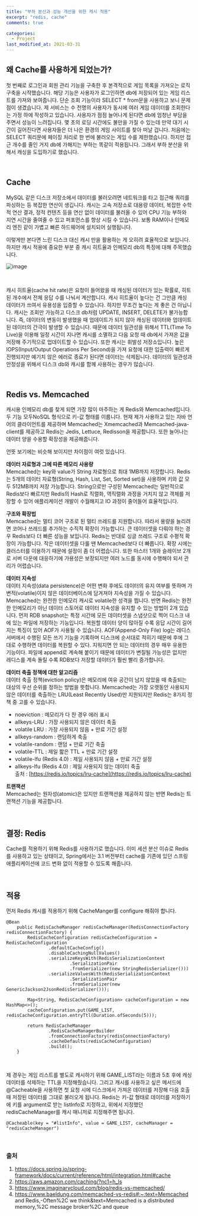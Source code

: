 ```yaml
---
title: "부하 분산과 성능 개선을 위한 캐시 적용"
excerpt: "redis, cache"
comments: true

categories:
  - Project
last_modified_at: 2021-03-31
---
```


## 왜 Cache를 사용하게 되었는가?
첫 번째로 로그인과 회원 관리 기능을 구축한 후 본격적으로 게임 목록을 가져오는 로직 구축을 시작했습니다. 해당 기능은 사용자가 로그인하면 db에 저장되어 있는 게임 리스트를 가져와 보여줍니다. 단순 조회 기능이라 SELECT * from문을 사용하고 보니 문제점이 생겼습니다. 제 서비스는 수 천명의 사용자가 동시에 여러 게임 데이터를 조회한다는 가정 하에 작성하고 있습니다. 사용자가 점점 늘어나게 된다면 db에 엄청난 부담을 주면서 성능이 느려집니다. 몇 초의 로딩 시간에도 불만을 가질 수 있는데 만약 대기 시간이 길어진다면 사용자들은 더 나은 환경의 게임 사이트를 찾아 떠날 겁니다. 처음에는 SELECT 쿼리문에 페이징 처리로 한 번에 불러오는 게임 수를 제한했습니다. 하지만 접근 개수를 줄인 거지 db에 가해지는 부하는 똑같이 적용됩니다. 그래서 부하 분산을 위해서 캐싱을 도입하기로 했습니다.

<br>

## Cache
MySQL 같은 디스크 저장소에서 데이터를 불러오려면 네트워크를 타고 접근해 쿼리를 파싱하는 등 복잡한 연산이 생깁니다. 캐시는 고속 저장소로 대용량 데이터, 복잡한 수학적 연산 결과, 정적 컨텐츠 등을 연산 없이 데이터를 불러올 수 있어 CPU 기능 부하와 지연 시간을 줄여줄 수 있고 퍼포먼스를 향상 시킬 수 있습니다. 보통 RAM이나 인메모리 엔진 같이 가볍고 빠른 하드웨어에 설치되어 실행됩니다.

이렇게만 본다면 느린 디스크 대신 캐시 만을 활용하는 게 오히려 효율적으로 보입니다. 하지만 캐시 적용에 중요한 부분 중 캐시 히트율과 인메모리 db의 특징에 대해 주목했습니다. 

![image](https://user-images.githubusercontent.com/71559880/113029330-41990980-91c7-11eb-9de4-b2208d99b8ba.png)

<br>

캐시 히트율(cache hit rate)은 요청이 들어왔을 때 캐싱된 데이터가 있는 확률로, 히트된 개수에서 전체 응답 수를 나눠서 계산합니다. 캐시 히트율이 높다는 건 그만큼 캐싱 데이터가 쓰여서 유용성을 입증할 수 있습니다. 하지만 무조건 높다는 게 좋은 건 아닙니다. 캐시는 조회만 가능하고 디스크 db처럼 UPDATE, INSERT, DELETE가 불가능합니다. 즉, 데이터의 변동이 발생했을 때 업데이트가 되지 않아 캐싱된 데이터와 업데이트된 데이터의 간극이 발생할 수 있습니다. 때문에 데이터 일관성을 위해서 TTL(Time To Live)을 이용해 일정 시간이 지나면 캐시를 소멸하고 다음 요청 때 db에서 가져온 값을 저장해 주기적으로 업데이트할 수 있습니다. 또한 캐시는 휘발성 저장소입니다. 높은 IOPS(Input/Output Operations Per Second)을 가져 요청에 대한 입출력이 빠르게 진행되지만 예기치 않은 에러로 종료가 된다면 데이터는 삭제됩니다. 데이터의 일관성과 안정성을 위해서 디스크 db와 캐시를 함께 사용하는 경우가 많습니다.

<br>

## Redis vs. Memcached
캐시용 인메모리 db를 찾게 되면 가장 많이 마주하는 게 Redis와 Memcached입니다. 두 기능 모두NoSQL 형식으로 키-값 형태를 이룹니다. 현재 제가 사용하고 있는 자바 언어의 클라이언트를 제공하며 Memcached는 Xmemcached과 Memcached-java-client를 제공하고 Redis는 Jedis, Lettuce, Redisson을 제공합니다. 또한 늘어나는 데이터 양을 수용할 확장성을 제공해줍니다.

언뜻 보기에는 비슷해 보이지만 차이점이 여럿 있습니다.

**데이터 자료형과 그에 따른 메모리 사용량**           
Memcached는 key와 value가 String 자료형으로 최대 1MB까지 저장합니다. Redis는 5개의 데이터 자료형(String, Hash, List, Set, Sorted set)을 사용하며 키와 값 모두 512MB까지 저장 가능합니다.
String으로만 구성된 Memcached는 일반적으로 Redis보다 빠르지만 Redis의 Hash로 직렬화, 역직렬화 과정을 거치지 않고 객체를 저장할 수 있어 애플리케이션 개발이 수월해지고 IO 과정이 줄어들어 효율적입니다.

**구조와 확장법**                
Memcached는 멀티 코어 구조로 된 멀티 쓰레드를 지원합니다. 따라서 용량을 늘리려면 코어나 쓰레드를 추가하는 수직적 확장이 가능합니다. 큰 데이터셋을 다뤄야 하는 경우 Redis보다 더 빠른 성능을 보입니다.
Redis는 반대로 싱글 쓰레드 구조로 수평적 확장이 가능합니다. 작은 데이터셋을 다룰 땐 Memcached보다 더 빠릅니다. 확장 시에는 클러스터를 이용하기 때문에 설정이 좀 더 어렵습니다. 또한 마스터 1개와 슬레이브 2개로 서버 다운에 대응하기에 가용성은 보장되지만 여러 노드를 동시에 수행해야 되서 관리가 어렵습니다.

**데이터 지속성**                
데이터 지속성(data persistence)은 어떤 변화 후에도 데이터의 유지 여부를 뜻하며 가변적(volatile)이지 않은 데이터베이스에 담겨져야 지속성을 가질 수 있습니다.
Memcached는 완전한 인메모리 캐시로 volatile한 성격을 띕니다. 반면 Redis는 완전한 인메모리가 아닌 데이터 스토어로 데이터 지속성을 유지할 수 있는 방법이 2개 있습니다.
먼저 RDB snapshot는 특정 시간에 모든 데이터셋을 스냅샷으로 찍어 디스크 내에 있는 파일에 저장하는 기능입니다. 복원할 데이터 양이 많아질 수록 응답 시간이 길어지는 특징이 있어 AOF가 사용될 수 있습니다. AOF(Append-Only File) log는 레디스 서버에서 수행된 모든 쓰기 기능을 기록하며 디스크에 순서대로 적히기 때문에 후에 그대로 수행하면 데이터를 복원할 수 있다. 지워지면 안 되는 데이터의 경우 매우 유용한 기능이다. 파일에 append로 계속해 붙이기 때문에 데이터가 변질될 가능성은 없지만 레디스를 계속 돌릴 수록 RDB보다 저장할 데이터가 훨씬 빨리 증가합니다.

**데이터 축출 정책에 대한 알고리즘**                        
데이터 축출 정책(eviction policy)은 메모리에 여유 공간이 남지 않았을 때 축출되는 대상의 우선 순위를 정하는 방법을 뜻합니다. Memcached는 가장 오랫동안 사용되지 않은 데이터를 축출하는 LRU(Least Recently Used)만 지원되지만 Redis는 8가지 정책 중 고를 수 있습니다. 
- noeviction : 메모리가 다 찬 경우 에러 표시
- allkeys-LRU : 가장 사용되지 않은 데이터 축출
- volatile LRU : 가장 사용되지 않음 + 만료 기간 설정
- allkeys-random : 랜덤하게 축출
- volatile-random : 랜덤 + 만료 기간 축출
- volatile-TTL : 제일 짧은 TTL + 만료 기간 설정
- volatile-lfu (Redis 4.0) : 제일 사용되지 않음 + 만료 기간 설정
- allkeys-lfu (Redis 4.0) : 제일 사용되지 않는 데이터 축출       
출처 : [https://redis.io/topics/lru-cache](https://redis.io/topics/lru-cache)

**트랜잭션**                       
Memcached는 원자성(atomic)은 있지만 트랜잭션을 제공하지 않는 반면 Redis는 트랜잭션 기능을 제공합니다.

<br>

## 결정: Redis
Cache를 적용하기 위해 Redis를 사용하기로 했습니다. 
이미 세션 분산 이슈로 Redis를 사용하고 있는 상태이고, Spring에서는 3.1 버전부터 cache를 기존에 있던 스프링 애플리케이션에 코드 변화 없이 적용할 수 있도록 해줍니다.

<br>

## 적용
먼저 Redis 캐시를 적용하기 위해 CacheManger를 configure 해줘야 합니다.
```
@Bean
    public RedisCacheManager redisCacheManager(RedisConnectionFactory redisConnectionFactory) {
        RedisCacheConfiguration redisCacheConfiguration = RedisCacheConfiguration
                .defaultCacheConfig()
                .disableCachingNullValues()
                .serializeKeysWith(RedisSerializationContext
                        .SerializationPair
                        .fromSerializer(new StringRedisSerializer()))
                .serializeValuesWith(RedisSerializationContext
                        .SerializationPair
                        .fromSerializer(new GenericJackson2JsonRedisSerializer()));

        Map<String, RedisCacheConfiguration> cacheConfiguration = new HashMap<>();
        cacheConfiguration.put(GAME_LIST, redisCacheConfiguration.entryTtl(Duration.ofSeconds(5)));

        return RedisCacheManager
                .RedisCacheManagerBuilder
                .fromConnectionFactory(redisConnectionFactory)
                .cacheDefaults(redisCacheConfiguration)
                .build();
    }
```

<br>

제 경우는 게임 리스트를 별도로 캐시하기 위해 GAME_LIST라는 이름과 5초 후에 캐싱 데이터를 삭제하는 TTL을 지정해줬습니다.
그리고 캐시를 사용하고 싶은 메서드에 @Cacheable을 사용하면 첫 요청 시에 디스크에서 가져온 데이터를 저장해 다음 호출 때 저장된 데이터를 그대로 불러오게 됩니다. Redis는 키-값 형태로 데이터를 저장하기에 키를 argument로 받는 listInfo로 지정하고, 위에서 지정했던 redisCacheManager를 캐시 매니저로 지정해주면 됩니다.

```
@Cacheable(key = "#listInfo", value = GAME_LIST, cacheManager = "redisCacheManager")
```

<br>

### 출처
1. https://docs.spring.io/spring-framework/docs/current/reference/html/integration.html#cache
2. https://aws.amazon.com/caching/?nc1=h_ls
3. https://www.imaginarycloud.com/blog/redis-vs-memcached/
4. https://www.baeldung.com/memcached-vs-redis#:~:text=Memcached and Redis,-Often%2C we think&text=Memcached is a distributed memory,%2C message broker%2C and queue
